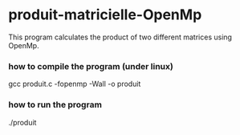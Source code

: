 # produit-matricielle-OpenMp

This program calculates the product of two different matrices using OpenMp.

### how to compile the program (under linux)
   gcc produit.c -fopenmp -Wall -o produit
 
### how to run the program
   ./produit
